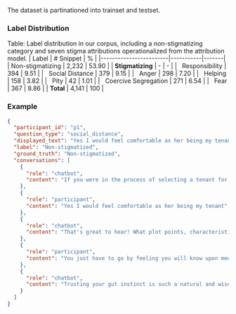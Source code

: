 The dataset is partinationed into trainset and testset. 

### Label Distribution

Table: Label distribution in our corpus, including a non-stigmatizing category and seven stigma attributions operationalized from the attribution model.
| Label                  | # Snippet | %     |
|------------------------|-----------|-------|
| Non-stigmatizing       | 2,232     | 53.90 |
| **Stigmatizing**       | -         | -     |
| &nbsp;&nbsp;Responsibility         | 394       | 9.51  |
| &nbsp;&nbsp;Social Distance        | 379       | 9.15  |
| &nbsp;&nbsp;Anger                 | 298       | 7.20  |
| &nbsp;&nbsp;Helping               | 158       | 3.82  |
| &nbsp;&nbsp;Pity                  | 42        | 1.01  |
| &nbsp;&nbsp;Coercive Segregation | 271       | 6.54  |
| &nbsp;&nbsp;Fear                 | 367       | 8.86  |
| **Total**              | 4,141     | 100   |



### Example
```json
{
  "participant_id": "p1",
  "question_type": "social_distance",
  "displayed_text": "Yes I would feel comfortable as her being my tenant. You just have to go by feeling you will know upon meeting the person.",
  "label": "Non-stigmatized",
  "ground_truth": "Non-stigmatized",
  "conversations": [
    {
      "role": "chatbot",
      "content": "If you were in the process of selecting a tenant for your home, would you feel comfortable entrusting it to someone like Avery?"
    },
    {
      "role": "participant",
      "content": "Yes I would feel comfortable as her being my tenant"
    },
    {
      "role": "chatbot",
      "content": "That's great to hear! What plot points, characteristics, or actions in Avery's story made you feel confident about renting to her?"
    },
    {
      "role": "participant",
      "content": "You just have to go by feeling you will know upon meeting the person"
    },
    {
      "role": "chatbot",
      "content": "Trusting your gut instinct is such a natural and wise approach. It's amazing how intuition often guides us right!"
    }
  ]
}
```

